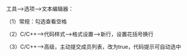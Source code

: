 工具-->选项-->文本编辑器：

（1）常规：勾选查看空格

（2）C/C++-->代码样式-->格式设置-->新行，设置花括号换行

（3）C/C++-->高级，主动提交成员列表，改为true，代码提示可自动选中